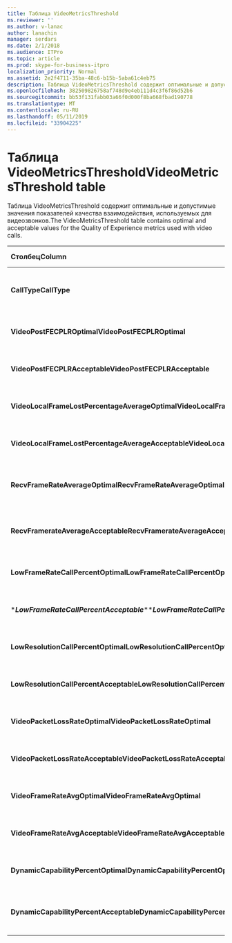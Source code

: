 ```yaml
---
title: Таблица VideoMetricsThreshold
ms.reviewer: ''
ms.author: v-lanac
author: lanachin
manager: serdars
ms.date: 2/1/2018
ms.audience: ITPro
ms.topic: article
ms.prod: skype-for-business-itpro
localization_priority: Normal
ms.assetid: 2e2f4711-35ba-48c6-b15b-5aba61c4eb75
description: Таблица VideoMetricsThreshold содержит оптимальные и допустимые значения показателей качества взаимодействия, используемых для видеозвонков.
ms.openlocfilehash: 382509826758af748d9e4eb111d4c3f6f86d52b6
ms.sourcegitcommit: bb53f131fabb03a66f0d000f8ba668fbad190778
ms.translationtype: MT
ms.contentlocale: ru-RU
ms.lasthandoff: 05/11/2019
ms.locfileid: "33904225"
---
```

# <a name="videometricsthreshold-table"></a><span data-ttu-id="1fde8-103">Таблица VideoMetricsThreshold</span><span class="sxs-lookup"><span data-stu-id="1fde8-103">VideoMetricsThreshold table</span></span>
 
<span data-ttu-id="1fde8-104">Таблица VideoMetricsThreshold содержит оптимальные и допустимые значения показателей качества взаимодействия, используемых для видеозвонков.</span><span class="sxs-lookup"><span data-stu-id="1fde8-104">The VideoMetricsThreshold table contains optimal and acceptable values for the Quality of Experience metrics used with video calls.</span></span>
  

| <span data-ttu-id="1fde8-105">**Столбец**</span><span class="sxs-lookup"><span data-stu-id="1fde8-105">**Column**</span></span>                                               | <span data-ttu-id="1fde8-106">**Тип данных**</span><span class="sxs-lookup"><span data-stu-id="1fde8-106">**Data Type**</span></span>       | <span data-ttu-id="1fde8-107">**Ключ/индекс**</span><span class="sxs-lookup"><span data-stu-id="1fde8-107">**Key/Index**</span></span>  | <span data-ttu-id="1fde8-108">**Сведения**</span><span class="sxs-lookup"><span data-stu-id="1fde8-108">**Details**</span></span>                          |
|:---------------------------------------------------------|:--------------------|:---------------|:-------------------------------------|
| <span data-ttu-id="1fde8-109">**CallType**</span><span class="sxs-lookup"><span data-stu-id="1fde8-109">**CallType**</span></span> <br/>                                       | <span data-ttu-id="1fde8-110">целое</span><span class="sxs-lookup"><span data-stu-id="1fde8-110">int</span></span>  <br/>          | <span data-ttu-id="1fde8-111">Primary</span><span class="sxs-lookup"><span data-stu-id="1fde8-111">Primary</span></span>  <br/> | <span data-ttu-id="1fde8-112">Тип размещенного вызова.</span><span class="sxs-lookup"><span data-stu-id="1fde8-112">Type of call that was placed.</span></span>  <br/> |
| <span data-ttu-id="1fde8-113">**VideoPostFECPLROptimal**</span><span class="sxs-lookup"><span data-stu-id="1fde8-113">**VideoPostFECPLROptimal**</span></span> <br/>                         | <span data-ttu-id="1fde8-114">Decimal(5,2)</span><span class="sxs-lookup"><span data-stu-id="1fde8-114">decimal(5,2)</span></span>  <br/> |                | <span data-ttu-id="1fde8-115">Значение по умолчанию — 0,05.</span><span class="sxs-lookup"><span data-stu-id="1fde8-115">The default value is 0.05.</span></span>  <br/>    |
| <span data-ttu-id="1fde8-116">**VideoPostFECPLRAcceptable**</span><span class="sxs-lookup"><span data-stu-id="1fde8-116">**VideoPostFECPLRAcceptable**</span></span> <br/>                      | <span data-ttu-id="1fde8-117">Decimal(5,2)</span><span class="sxs-lookup"><span data-stu-id="1fde8-117">decimal(5,2)</span></span>  <br/> |                | <span data-ttu-id="1fde8-118">Значение по умолчанию — 0,10.</span><span class="sxs-lookup"><span data-stu-id="1fde8-118">The default value is 0.10.</span></span>  <br/>    |
| <span data-ttu-id="1fde8-119">**VideoLocalFrameLostPercentageAverageOptimal**</span><span class="sxs-lookup"><span data-stu-id="1fde8-119">**VideoLocalFrameLostPercentageAverageOptimal**</span></span> <br/>    | <span data-ttu-id="1fde8-120">Decimal(5,2)</span><span class="sxs-lookup"><span data-stu-id="1fde8-120">decimal(5,2)</span></span>  <br/> |                | <span data-ttu-id="1fde8-121">Значение по умолчанию — 5,0.</span><span class="sxs-lookup"><span data-stu-id="1fde8-121">The default value is 5.0.</span></span>  <br/>     |
| <span data-ttu-id="1fde8-122">**VideoLocalFrameLostPercentageAverageAcceptable**</span><span class="sxs-lookup"><span data-stu-id="1fde8-122">**VideoLocalFrameLostPercentageAverageAcceptable**</span></span> <br/> | <span data-ttu-id="1fde8-123">Decimal(5,2)</span><span class="sxs-lookup"><span data-stu-id="1fde8-123">decimal(5,2)</span></span>  <br/> |                | <span data-ttu-id="1fde8-124">Значение по умолчанию — 10,0.</span><span class="sxs-lookup"><span data-stu-id="1fde8-124">The default value is 10.0.</span></span>  <br/>    |
| <span data-ttu-id="1fde8-125">**RecvFrameRateAverageOptimal**</span><span class="sxs-lookup"><span data-stu-id="1fde8-125">**RecvFrameRateAverageOptimal**</span></span> <br/>                    | <span data-ttu-id="1fde8-126">Decimal(9,4)</span><span class="sxs-lookup"><span data-stu-id="1fde8-126">decimal(9,4)</span></span>  <br/> |                | <span data-ttu-id="1fde8-127">Значение по умолчанию — 12,0000.</span><span class="sxs-lookup"><span data-stu-id="1fde8-127">The default value is 12.0000.</span></span>  <br/> |
| <span data-ttu-id="1fde8-128">**RecvFramerateAverageAcceptable**</span><span class="sxs-lookup"><span data-stu-id="1fde8-128">**RecvFramerateAverageAcceptable**</span></span> <br/>                 | <span data-ttu-id="1fde8-129">Decimal(9,4)</span><span class="sxs-lookup"><span data-stu-id="1fde8-129">decimal(9,4)</span></span>  <br/> |                | <span data-ttu-id="1fde8-130">Значение по умолчанию — 7,0000.</span><span class="sxs-lookup"><span data-stu-id="1fde8-130">The default value is 7.0000.</span></span>  <br/>  |
| <span data-ttu-id="1fde8-131">**LowFrameRateCallPercentOptimal**</span><span class="sxs-lookup"><span data-stu-id="1fde8-131">**LowFrameRateCallPercentOptimal**</span></span> <br/>                 | <span data-ttu-id="1fde8-132">Decimal(5,2)</span><span class="sxs-lookup"><span data-stu-id="1fde8-132">decimal(5,2)</span></span>  <br/> |                | <span data-ttu-id="1fde8-133">Значение по умолчанию — 5,0.</span><span class="sxs-lookup"><span data-stu-id="1fde8-133">The default value is 5.0.</span></span>  <br/>     |
| <span data-ttu-id="1fde8-134">\****LowFrameRateCallPercentAcceptable***\*</span><span class="sxs-lookup"><span data-stu-id="1fde8-134">\****LowFrameRateCallPercentAcceptable***\*</span></span> <br/>        | <span data-ttu-id="1fde8-135">Decimal(5,2)</span><span class="sxs-lookup"><span data-stu-id="1fde8-135">decimal(5,2)</span></span>  <br/> |                | <span data-ttu-id="1fde8-136">Значение по умолчанию — 10,0 /</span><span class="sxs-lookup"><span data-stu-id="1fde8-136">The default value is 10.0/</span></span>  <br/>    |
| <span data-ttu-id="1fde8-137">**LowResolutionCallPercentOptimal**</span><span class="sxs-lookup"><span data-stu-id="1fde8-137">**LowResolutionCallPercentOptimal**</span></span> <br/>                | <span data-ttu-id="1fde8-138">Decimal(5,2)</span><span class="sxs-lookup"><span data-stu-id="1fde8-138">decimal(5,2)</span></span>  <br/> |                | <span data-ttu-id="1fde8-139">Значение по умолчанию — 5,0.</span><span class="sxs-lookup"><span data-stu-id="1fde8-139">The default value is 5.0.</span></span>  <br/>     |
| <span data-ttu-id="1fde8-140">**LowResolutionCallPercentAcceptable**</span><span class="sxs-lookup"><span data-stu-id="1fde8-140">**LowResolutionCallPercentAcceptable**</span></span> <br/>             | <span data-ttu-id="1fde8-141">Decimal(5,2)</span><span class="sxs-lookup"><span data-stu-id="1fde8-141">decimal(5,2)</span></span>  <br/> |                | <span data-ttu-id="1fde8-142">Значение по умолчанию — 10,0.</span><span class="sxs-lookup"><span data-stu-id="1fde8-142">The default value is 10.0.</span></span>  <br/>    |
| <span data-ttu-id="1fde8-143">**VideoPacketLossRateOptimal**</span><span class="sxs-lookup"><span data-stu-id="1fde8-143">**VideoPacketLossRateOptimal**</span></span> <br/>                     | <span data-ttu-id="1fde8-144">foat</span><span class="sxs-lookup"><span data-stu-id="1fde8-144">foat</span></span>  <br/>         |                | <span data-ttu-id="1fde8-145">Значение по умолчанию — 0,05.</span><span class="sxs-lookup"><span data-stu-id="1fde8-145">The default value is 0.05.</span></span>  <br/>    |
| <span data-ttu-id="1fde8-146">**VideoPacketLossRateAcceptable**</span><span class="sxs-lookup"><span data-stu-id="1fde8-146">**VideoPacketLossRateAcceptable**</span></span> <br/>                  | <span data-ttu-id="1fde8-147">число с плавающей точкой</span><span class="sxs-lookup"><span data-stu-id="1fde8-147">float</span></span>  <br/>        |                | <span data-ttu-id="1fde8-148">Значение по умолчанию — 0,10.</span><span class="sxs-lookup"><span data-stu-id="1fde8-148">The default value is 0.10.</span></span>  <br/>    |
| <span data-ttu-id="1fde8-149">**VideoFrameRateAvgOptimal**</span><span class="sxs-lookup"><span data-stu-id="1fde8-149">**VideoFrameRateAvgOptimal**</span></span> <br/>                       | <span data-ttu-id="1fde8-150">число с плавающей точкой</span><span class="sxs-lookup"><span data-stu-id="1fde8-150">float</span></span>  <br/>        |                | <span data-ttu-id="1fde8-151">Значение по умолчанию — 12.</span><span class="sxs-lookup"><span data-stu-id="1fde8-151">The default value is 12.</span></span>  <br/>      |
| <span data-ttu-id="1fde8-152">**VideoFrameRateAvgAcceptable**</span><span class="sxs-lookup"><span data-stu-id="1fde8-152">**VideoFrameRateAvgAcceptable**</span></span> <br/>                    | <span data-ttu-id="1fde8-153">число с плавающей точкой</span><span class="sxs-lookup"><span data-stu-id="1fde8-153">float</span></span>  <br/>        |                | <span data-ttu-id="1fde8-154">Значение по умолчанию равно 7.</span><span class="sxs-lookup"><span data-stu-id="1fde8-154">The default value is 7.</span></span>  <br/>       |
| <span data-ttu-id="1fde8-155">**DynamicCapabilityPercentOptimal**</span><span class="sxs-lookup"><span data-stu-id="1fde8-155">**DynamicCapabilityPercentOptimal**</span></span> <br/>                | <span data-ttu-id="1fde8-156">Decimal(5,2)</span><span class="sxs-lookup"><span data-stu-id="1fde8-156">decimal(5,2)</span></span>  <br/> |                | <span data-ttu-id="1fde8-157">Значение по умолчанию — 5,00.</span><span class="sxs-lookup"><span data-stu-id="1fde8-157">The default value is 5.00.</span></span>  <br/>    |
| <span data-ttu-id="1fde8-158">**DynamicCapabilityPercentAcceptable**</span><span class="sxs-lookup"><span data-stu-id="1fde8-158">**DynamicCapabilityPercentAcceptable**</span></span> <br/>             | <span data-ttu-id="1fde8-159">Decimal(5,2)</span><span class="sxs-lookup"><span data-stu-id="1fde8-159">decimal(5,2)</span></span>  <br/> |                | <span data-ttu-id="1fde8-160">Значение по умолчанию — 10,00.</span><span class="sxs-lookup"><span data-stu-id="1fde8-160">The default value is 10.00.</span></span>  <br/>   |

